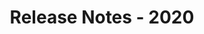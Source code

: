 ﻿---
title: Release Notes - 2020
description: "Release Notes - 2020 – learn about the latest updates and fixes."
type: docs
weight: 10
url: /cpp/release-notes-2020/
---


